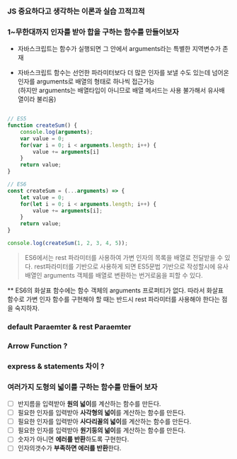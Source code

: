 ### JS 중요하다고 생각하는 이론과 실습 끄적끄적

### 1~무한대까지 인자를 받아 합을 구하는 함수를 만들어보자

- 자바스크립트는 함수가 실행되면 그 안에서 arguments라는 특별한 지역변수가 존재

- 자바스크립트 함수는 선언한 파라미터보다 더 많은 인자를 보낼 수도 있는데 넘어온 인자를 arguments로 배열의 형태로 하나씩 접근가능  
(하지만 arguments는 배열타입이 아니므로 배열 메서드는 사용 불가해서 유사배열이라 불리움)


```javascript

// ES5
function createSum() {
    console.log(arguments);
    var value = 0;
    for(var i = 0; i < arguments.length; i++) {
        value += arguments[i]
    }
    return value;
}

// ES6
const createSum = (...arguments) => {
    let value = 0;
    for(let i = 0; i < arguments.length; i++) {
        value += arguments[i];
    }
    return value;
}

console.log(createSum(1, 2, 3, 4, 5));
```

> ES6에서는 rest 파라미터를 사용하여 가변 인자의 목록을 배열로 전달받을 수 있다. rest파라미터를 기반으로 사용하게 되면 ES5문법 기반으로 작성할시에 유사 배열인 arguments 객체를 배열로 변환하는 번거로움을 피할 수 있다.

** ES6의 화살표 함수에는 함수 객체의 arguments 프로퍼티가 없다. 따라서 화살표 함수로 가변 인자 함수를 구현해야 할 때는 반드시 rest 파라미터를 사용해야 한다는 점을 숙지하자.

### default Paraemter & rest Paraemter

### Arrow Function ?

### express & statements 차이 ?

### 여러가지 도형의 넓이를 구하는 함수를 만들어 보자

- [ ]  반지름을 입력받아 **원의 넓이**를 계산하는 함수를 만든다.
- [ ]  필요한 인자를 입력받아 **사각형의 넓이**를 계산하는 함수를 만든다.
- [ ]  필요한 인자를 입력받아 **사다리꼴의 넓이**를 계산하는 함수를 만든다.
- [ ]  필요한 인자를 입력받아 **원기둥의 넒이**를 계산하는 함수를 만든다.
- [ ]  숫자가 아니면 **에러를 반환**하도록 구현한다.
- [ ]  인자의갯수가 **부족하면 에러를 반환**한다.